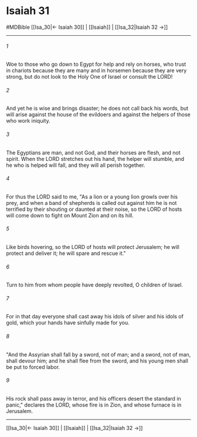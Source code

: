 # Isaiah 31
#MDBible
[[Isa_30|← Isaiah 30]] | [[Isaiah]] | [[Isa_32|Isaiah 32 →]]

***

###### 1 
Woe to those who go down to Egypt for help and rely on horses, who trust in chariots because they are many and in horsemen because they are very strong, but do not look to the Holy One of Israel or consult the LORD! 

###### 2 
And yet he is wise and brings disaster; he does not call back his words, but will arise against the house of the evildoers and against the helpers of those who work iniquity. 

###### 3 
The Egyptians are man, and not God, and their horses are flesh, and not spirit. When the LORD stretches out his hand, the helper will stumble, and he who is helped will fall, and they will all perish together. 

###### 4 
For thus the LORD said to me, "As a lion or a young lion growls over his prey, and when a band of shepherds is called out against him he is not terrified by their shouting or daunted at their noise, so the LORD of hosts will come down to fight on Mount Zion and on its hill. 

###### 5 
Like birds hovering, so the LORD of hosts will protect Jerusalem; he will protect and deliver it; he will spare and rescue it." 

###### 6 
Turn to him from whom people have deeply revolted, O children of Israel. 

###### 7 
For in that day everyone shall cast away his idols of silver and his idols of gold, which your hands have sinfully made for you. 

###### 8 
"And the Assyrian shall fall by a sword, not of man; and a sword, not of man, shall devour him; and he shall flee from the sword, and his young men shall be put to forced labor. 

###### 9 
His rock shall pass away in terror, and his officers desert the standard in panic," declares the LORD, whose fire is in Zion, and whose furnace is in Jerusalem. 

***

[[Isa_30|← Isaiah 30]] | [[Isaiah]] | [[Isa_32|Isaiah 32 →]]
